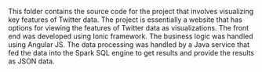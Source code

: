 This folder contains the source code for the project that involves visualizing key features of Twitter data. The project is essentially a website that has options for viewing the features of Twitter data as visualizations. The front end was developed using Ionic framework. The business logic was handled using Angular JS. The data processing was handled by a Java service that fed the data into the Spark SQL engine to get results and provide the results as JSON data. 
